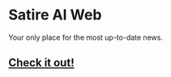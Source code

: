 # Satire AI Web

Your only place for the most up-to-date news.

## [Check it out!](https://news.sntx.dev/)
